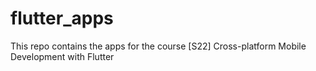# flutter_apps
This repo contains the apps for the course [S22] Cross-platform Mobile Development with Flutter